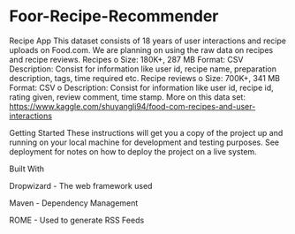 # Foor-Recipe-Recommender

Recipe App
This dataset consists of 18 years of user interactions and recipe uploads on Food.com. We are planning on using the raw data on recipes and recipe reviews.
Recipes o Size: 180K+, 287 MB
Format: CSV
Description: Consist for information like user id, recipe name, preparation description, tags, time required etc.
Recipe reviews o Size: 700K+, 341 MB
Format: CSV o Description: Consist for information like user id, recipe id, rating given, review comment, time stamp.
More on this data set: https://www.kaggle.com/shuyangli94/food-com-recipes-and-user-interactions

Getting Started
These instructions will get you a copy of the project up and running on your local machine for development and testing purposes. See deployment for notes on how to deploy the project on a live system.

Built With


Dropwizard - The web framework used

Maven - Dependency Management

ROME - Used to generate RSS Feeds
